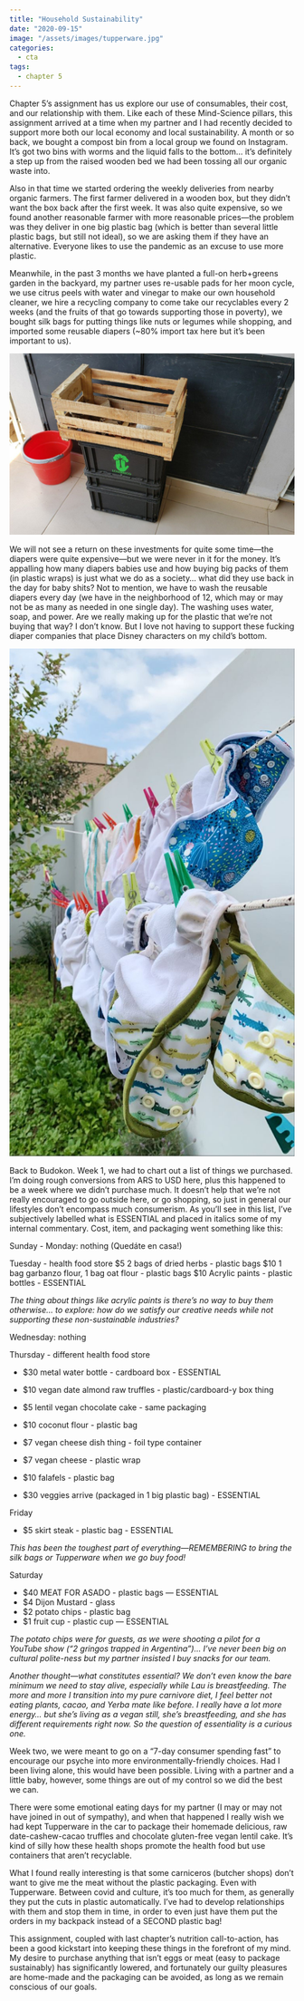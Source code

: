 ```yaml
---
title: "Household Sustainability"
date: "2020-09-15"
image: "/assets/images/tupperware.jpg"
categories:
  - cta
tags:
  - chapter 5
---
```

Chapter 5’s assignment has us explore our use of consumables, their cost, and our relationship with them. Like each of these Mind-Science pillars, this assignment arrived at a time when my partner and I had recently decided to support more both our local economy and local sustainability.
A month or so back, we bought a compost bin from a local group we found on Instagram. It’s got two bins with worms and the liquid falls to the bottom… it’s definitely a step up from the raised wooden bed we had been tossing all our organic waste into.

Also in that time we started ordering the weekly deliveries from nearby organic farmers. The first farmer delivered in a wooden box, but they didn’t want the box back after the first week. It was also quite expensive, so we found another reasonable farmer with more reasonable prices—the problem was they deliver in one big plastic bag (which is better than several little plastic bags, but still not ideal), so we are asking them if they have an alternative. Everyone likes to use the pandemic as an excuse to use more plastic.

Meanwhile, in the past 3 months we have planted a full-on herb+greens garden in the backyard, my partner uses re-usable pads for her moon cycle, we use citrus peels with water and vinegar to make our own household cleaner, we hire a recycling company to come take our recyclables every 2 weeks (and the fruits of that go towards supporting those in poverty), we bought silk bags for putting things like nuts or legumes while shopping, and imported some reusable diapers (~80% import tax here but it’s been important to us). 

<img src="/assets/images/compost.jpg">

We will not see a return on these investments for quite some time—the diapers were quite expensive—but we were never in it for the money. It’s appalling how many diapers babies use and how buying big packs of them (in plastic wraps) is just what we do as a society… what did they use back in the day for baby shits?  Not to mention, we have to wash the reusable diapers every day (we have in the neighborhood of 12, which may or may not be as many as needed in one single day). The washing uses water, soap, and power. Are we really making up for the plastic that we’re not buying that way? I don’t know. But I love not having to support these fucking diaper companies that place Disney characters on my child’s bottom.

<img src="/assets/images/diapers.jpg">

Back to Budokon. Week 1, we had to chart out a list of things we purchased. I’m doing rough conversions from ARS to USD here, plus this happened to be a week where we didn’t purchase much. It doesn’t help that we’re not really encouraged to go outside here, or go shopping, so just in general our lifestyles don’t encompass much consumerism.
As you’ll see in this list, I’ve subjectively labelled what is ESSENTIAL and placed in italics some of my internal commentary. Cost, item, and packaging went something like this:
 
Sunday - Monday: nothing (Quedáte en casa!)

Tuesday - health food store
$5 2 bags of dried herbs - plastic bags
$10 1 bag garbanzo flour, 1 bag oat flour - plastic bags
$10 Acrylic paints - plastic bottles - ESSENTIAL

_The thing about things like acrylic paints is there’s no way to buy them otherwise… to explore: how do we satisfy our creative needs while not supporting these non-sustainable industries?_

Wednesday: nothing

Thursday - different health food store
- $30  metal water bottle - cardboard box - ESSENTIAL
- $10 vegan date almond raw truffles - plastic/cardboard-y box thing
- $5 lentil vegan chocolate cake - same packaging
- $10 coconut flour - plastic bag
- $7 vegan cheese dish thing - foil type container
- $7 vegan cheese - plastic wrap
- $10 falafels - plastic bag

- $30 veggies arrive (packaged in 1 big plastic bag) - ESSENTIAL

Friday
- $5 skirt steak - plastic bag - ESSENTIAL

_This has been the toughest part of everything—REMEMBERING to bring the silk bags or Tupperware when we go buy food!_

Saturday
- $40 MEAT FOR ASADO - plastic bags — ESSENTIAL
- $4 Dijon Mustard - glass
- $2 potato chips - plastic bag
- $1 fruit cup - plastic cup — ESSENTIAL

_The potato chips were for guests, as we were shooting a pilot for a YouTube show (“2 gringos trapped in Argentina”)… I’ve never been big on cultural polite-ness but my partner insisted I buy snacks for our team._

_Another thought—what constitutes essential? We don’t even know the bare minimum we need to stay alive, especially while Lau is breastfeeding. The more and more I transition into my pure carnivore diet, I feel better not eating plants, cacao, and Yerba mate like before. I really have a lot more energy… but she’s living as a vegan still, she’s breastfeeding, and she has different requirements right now. So the question of essentiality is a curious one._

Week two, we were meant to go on a “7-day consumer spending fast” to encourage our psyche into more environmentally-friendly choices. Had I been living alone, this would have been possible. Living with a partner and a little baby, however, some things are out of my control so we did the best we can. 

There were some emotional eating days for my partner (I may or may not have joined in out of sympathy), and when that happened I really wish we had kept Tupperware in the car to package their homemade delicious, raw date-cashew-cacao truffles and chocolate gluten-free vegan lentil cake. It’s kind of silly how these health shops promote the health food but use containers that aren’t recyclable.

What I found really interesting is that some carniceros (butcher shops) don’t want to give me the meat without the plastic packaging. Even with Tupperware. Between covid and culture, it’s too much for them, as generally they put the cuts in plastic automatically. I’ve had to develop relationships with them and stop them in time, in order to even just have them put the orders in my backpack instead of a SECOND plastic bag!

This assignment, coupled with last chapter’s nutrition call-to-action, has been a good kickstart into keeping these things in the forefront of my mind. My desire to purchase anything that isn’t eggs or meat (easy to package sustainably) has significantly lowered, and fortunately our guilty pleasures are home-made and the packaging can be avoided, as long as we remain conscious of our goals.